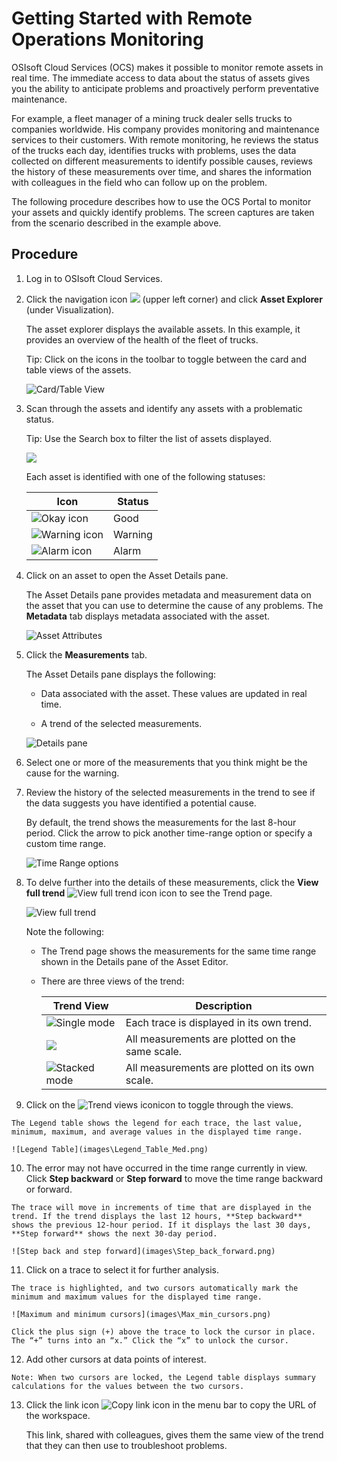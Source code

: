 Getting Started with Remote Operations Monitoring
=================================================

OSIsoft Cloud Services (OCS) makes it possible to monitor remote assets in real
time. The immediate access to data about the status of assets gives you the
ability to anticipate problems and proactively perform preventative maintenance.

For example, a fleet manager of a mining truck dealer sells trucks to companies
worldwide. His company provides monitoring and maintenance services to their
customers. With remote monitoring, he reviews the status of the trucks each day,
identifies trucks with problems, uses the data collected on different
measurements to identify possible causes, reviews the history of these
measurements over time, and shares the information with colleagues in the field
who can follow up on the problem.

The following procedure describes how to use the OCS Portal to monitor your assets and quickly identify problems. The screen captures are taken from the scenario described in the example above.

Procedure
---------

1.  Log in to OSIsoft Cloud Services.

2.  Click the navigation icon ![](images\icon_navigation_bigger.png) (upper left corner) and click **Asset Explorer** (under Visualization). 
    
    The asset explorer displays the available assets. In this example, it provides an overview of the health of the fleet of trucks.

    Tip: Click on the icons in the toolbar to toggle between the card and table views of the assets.
    
    ![Card/Table View](images\AssetEditor_icons.png)

1.  Scan through the assets and identify any assets with a problematic status.

    Tip: Use the Search box to filter the list of assets displayed.

    ![](images\Assets.png)

    Each asset is identified with one of the following statuses:

    | Icon   | Status  |
    | ------ | ------- |
    | ![Okay icon](images\okay-icon.png) | Good    |
    | ![Warning icon](images\warning-icon.png) | Warning |
    | ![Alarm icon](images\alarm-icon.png)    | Alarm |

4. Click on an asset to open the Asset Details pane.

    The Asset Details pane provides metadata and measurement data on the asset that you can use to determine the cause of any problems. The **Metadata** tab displays metadata associated with the asset.

    ![Asset Attributes](images\Metadata.png)

5. Click the **Measurements** tab.

    The Asset Details pane displays the following:
    
    -   Data associated with the asset. These values are updated in real time.
    
    -   A trend of the selected measurements.
    
    ![Details pane](images\Details_pane.png)

5.  Select one or more of the measurements that you think might be the cause for the warning.

6.  Review the history of the selected measurements in the trend to see if the data suggests you have identified a potential cause. 

    By default, the trend shows the measurements for the last 8-hour period. Click the arrow to pick another time-range option or specify a custom time range.

    ![Time Range options](images\Time_Range_options.png)

8. To delve further into the details of these measurements, click the **View full trend** ![View full trend icon](images\View_full_trend_icon.png) icon to see the Trend page.

    ![View full trend](images\trend-full-display.png)

    Note the following:

    -   The Trend page shows the measurements for the same time range shown in the Details pane of the Asset Editor.

    - There are three views of the trend:

      | Trend View | Description |
      | ---------- | ----------- |
      |    ![Single mode](images\Single_mode.png)        |       Each trace is displayed in its own trend.       |
      |          ![](images\Multiple_mode.png)   |    All measurements are plotted on the same scale.         |
      |    ![Stacked mode](images\Stacked_mode.png)        |       All measurements are plotted on its own scale.      |

9.   Click on the ![Trend views icon](images\trend-views-icon.png)icon to toggle through the views.

    The Legend table shows the legend for each trace, the last value, minimum, maximum, and average values in the displayed time range.

    ![Legend Table](images\Legend_Table_Med.png)
    
10.  The error may not have occurred in the time range currently in view. Click **Step backward** or **Step forward** to move the time range backward or forward.

    The trace will move in increments of time that are displayed in the trend. If the trend displays the last 12 hours, **Step backward** shows the previous 12-hour period. If it displays the last 30 days, **Step forward** shows the next 30-day period.

    ![Step back and step forward](images\Step_back_forward.png)

11.  Click on a trace to select it for further analysis.

    The trace is highlighted, and two cursors automatically mark the minimum and maximum values for the displayed time range.

    ![Maximum and minimum cursors](images\Max_min_cursors.png)

    Click the plus sign (+) above the trace to lock the cursor in place. The “+” turns into an “x.” Click the “x” to unlock the cursor.

12.  Add other cursors at data points of interest.

    Note: When two cursors are locked, the Legend table displays summary calculations for the values between the two cursors.

13. Click the link icon ![Copy link icon](images\copy_url_link.png) in the menu bar to copy the URL of the workspace.

    This link, shared with colleagues, gives them the same view of the trend that they can then use to troubleshoot problems.
